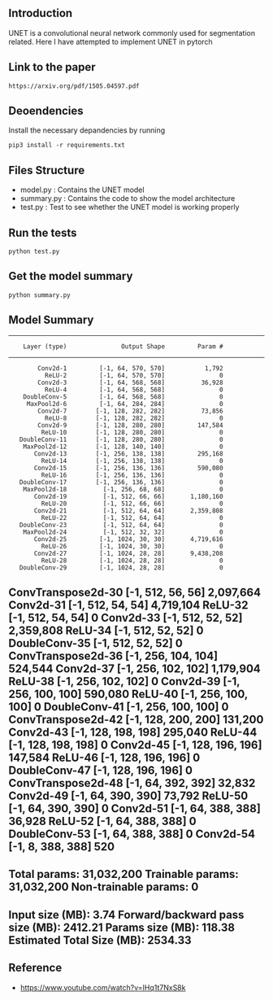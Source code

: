 ## Introduction
UNET is a convolutional neural network commonly used for segmentation related. Here I have attempted to implement UNET in pytorch

## Link to the paper
```
https://arxiv.org/pdf/1505.04597.pdf
```

## Deoendencies
Install the necessary depandencies by running
```
pip3 install -r requirements.txt
```

## Files Structure
- model.py : Contains the UNET model
- summary.py : Contains the code to show the model architecture
- test.py : Test to see whether the UNET model is working properly

## Run the tests
```
python test.py
```

## Get the model summary
```
python summary.py
```

## Model Summary
----------------------------------------------------------------
        Layer (type)               Output Shape         Param #
----------------------------------------------------------------
            Conv2d-1         [-1, 64, 570, 570]           1,792
              ReLU-2         [-1, 64, 570, 570]               0
            Conv2d-3         [-1, 64, 568, 568]          36,928
              ReLU-4         [-1, 64, 568, 568]               0
        DoubleConv-5         [-1, 64, 568, 568]               0
         MaxPool2d-6         [-1, 64, 284, 284]               0
            Conv2d-7        [-1, 128, 282, 282]          73,856
              ReLU-8        [-1, 128, 282, 282]               0
            Conv2d-9        [-1, 128, 280, 280]         147,584
             ReLU-10        [-1, 128, 280, 280]               0
       DoubleConv-11        [-1, 128, 280, 280]               0
        MaxPool2d-12        [-1, 128, 140, 140]               0
           Conv2d-13        [-1, 256, 138, 138]         295,168
             ReLU-14        [-1, 256, 138, 138]               0
           Conv2d-15        [-1, 256, 136, 136]         590,080
             ReLU-16        [-1, 256, 136, 136]               0
       DoubleConv-17        [-1, 256, 136, 136]               0
        MaxPool2d-18          [-1, 256, 68, 68]               0
           Conv2d-19          [-1, 512, 66, 66]       1,180,160
             ReLU-20          [-1, 512, 66, 66]               0
           Conv2d-21          [-1, 512, 64, 64]       2,359,808
             ReLU-22          [-1, 512, 64, 64]               0
       DoubleConv-23          [-1, 512, 64, 64]               0
        MaxPool2d-24          [-1, 512, 32, 32]               0
           Conv2d-25         [-1, 1024, 30, 30]       4,719,616
             ReLU-26         [-1, 1024, 30, 30]               0
           Conv2d-27         [-1, 1024, 28, 28]       9,438,208
             ReLU-28         [-1, 1024, 28, 28]               0
       DoubleConv-29         [-1, 1024, 28, 28]               0
  ConvTranspose2d-30          [-1, 512, 56, 56]       2,097,664
           Conv2d-31          [-1, 512, 54, 54]       4,719,104
             ReLU-32          [-1, 512, 54, 54]               0
           Conv2d-33          [-1, 512, 52, 52]       2,359,808
             ReLU-34          [-1, 512, 52, 52]               0
       DoubleConv-35          [-1, 512, 52, 52]               0
  ConvTranspose2d-36        [-1, 256, 104, 104]         524,544
           Conv2d-37        [-1, 256, 102, 102]       1,179,904
             ReLU-38        [-1, 256, 102, 102]               0
           Conv2d-39        [-1, 256, 100, 100]         590,080
             ReLU-40        [-1, 256, 100, 100]               0
       DoubleConv-41        [-1, 256, 100, 100]               0
  ConvTranspose2d-42        [-1, 128, 200, 200]         131,200
           Conv2d-43        [-1, 128, 198, 198]         295,040
             ReLU-44        [-1, 128, 198, 198]               0
           Conv2d-45        [-1, 128, 196, 196]         147,584
             ReLU-46        [-1, 128, 196, 196]               0
       DoubleConv-47        [-1, 128, 196, 196]               0
  ConvTranspose2d-48         [-1, 64, 392, 392]          32,832
           Conv2d-49         [-1, 64, 390, 390]          73,792
             ReLU-50         [-1, 64, 390, 390]               0
           Conv2d-51         [-1, 64, 388, 388]          36,928
             ReLU-52         [-1, 64, 388, 388]               0
       DoubleConv-53         [-1, 64, 388, 388]               0
           Conv2d-54          [-1, 8, 388, 388]             520
----------------------------------------------------------------
Total params: 31,032,200
Trainable params: 31,032,200
Non-trainable params: 0
----------------------------------------------------------------
Input size (MB): 3.74
Forward/backward pass size (MB): 2412.21
Params size (MB): 118.38
Estimated Total Size (MB): 2534.33
----------------------------------------------------------------

## Reference
- https://www.youtube.com/watch?v=IHq1t7NxS8k